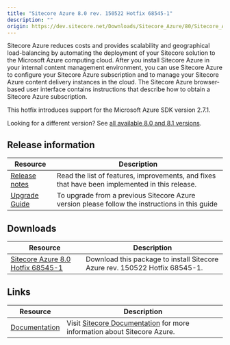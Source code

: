 ```yaml
---
title: "Sitecore Azure 8.0 rev. 150522 Hotfix 68545-1"
description: ""
origin: https://dev.sitecore.net/Downloads/Sitecore_Azure/80/Sitecore_Azure_80_Update1.aspx
---
```


Sitecore Azure reduces costs and provides scalability and geographical load-balancing by automating the deployment of your Sitecore solution to the Microsoft Azure computing cloud. After you install Sitecore Azure in your internal content management environment, you can use Sitecore Azure to configure your Sitecore Azure subscription and to manage your Sitecore Azure content delivery instances in the cloud. The Sitecore Azure browser-based user interface contains instructions that describe how to obtain a Sitecore Azure subscription.

This hotfix introduces support for the Microsoft Azure SDK version 2.7.1.

Looking for a different version? See [all available 8.0 and 8.1 versions](/downloads/Sitecore_Azure).

## Release information

 | Resource | Description |
 | --- | --- |
 | [Release notes](/downloads/Sitecore_Azure/80/Sitecore_Azure_80_Update1/Release_Notes) | Read the list of features, improvements, and fixes that have been implemented in this release.  <br /> |
 | [Upgrade Guide](https://scdp.blob.core.windows.net/downloads/Sitecore%20Azure/80/Sitecore%20Azure%2080%20Update1/Secure/SitecoreAzure80_rev150522_Hotfix68545_1_UpdateGuide.pdf) | To upgrade from a previous Sitecore Azure version please follow the instructions in this guide |

## Downloads

 | Resource | Description |
 | --- | --- |
 | [Sitecore Azure 8.0 Hotfix 68545-1](https://scdp.blob.core.windows.net/downloads/Sitecore%20Azure/80/Sitecore%20Azure%2080%20Update1/Secure/Sitecore%20Azure%208.0%20rev.%20150522%20Hotfix%2068545-1.zip) | Download this package to install Sitecore Azure rev. 150522 Hotfix 68545-1. |

## Links

 | Resource | Description |
 | --- | --- |
 | [Documentation](https://doc.sitecore.net/cloud/80/azure) | Visit [Sitecore Documentation](https://doc.sitecore.net/cloud/80/azure_) for more information about Sitecore Azure. |